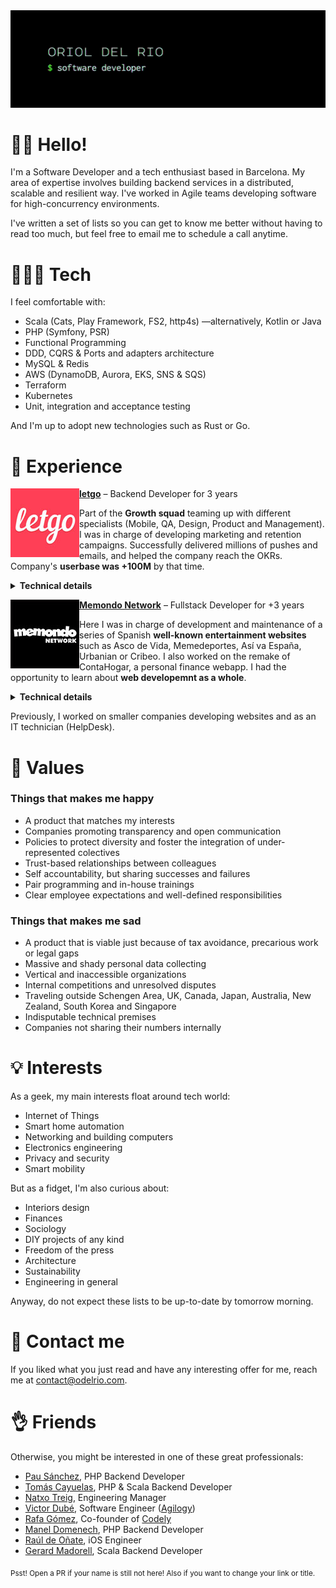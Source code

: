 <img src="https://raw.githubusercontent.com/odelrio/odelrio/master/img/banner.gif" />

# 👋🏻 Hello!

I'm a Software Developer and a tech enthusiast based in Barcelona. My area of expertise involves building backend services in a distributed, scalable and resilient way. I've worked in Agile teams developing software for high-concurrency environments.

I've written a set of lists so you can get to know me better without having to read too much, but feel free to email me to schedule a call anytime.

# 👨🏻‍💻 Tech

I feel comfortable with:

- Scala (Cats, Play Framework, FS2, http4s) —alternatively, Kotlin or Java
- PHP (Symfony, PSR)
- Functional Programming
- DDD, CQRS & Ports and adapters architecture
- MySQL & Redis
- AWS (DynamoDB, Aurora, EKS, SNS & SQS)
- Terraform
- Kubernetes
- Unit, integration and acceptance testing

And I'm up to adopt new technologies such as Rust or Go.

# 🚧 Experience

<a href="http://letgo.com"><img src="https://raw.githubusercontent.com/odelrio/odelrio/master/img/letgo.jpg" align="left" width="110px"/>**letgo**</a> – Backend Developer for 3 years

Part of the **Growth squad** teaming up with different specialists (Mobile, QA, Design, Product and Management). I was in charge of developing marketing and retention campaigns. Successfully delivered millions of pushes and emails, and helped the company reach the OKRs. Company's **userbase was +100M** by that time.

<details>
  <summary><b>Technical details</b></summary>
  
  >We ran up to 8 event-driven microservices (Scala, most of them) in a Kubernetes AWS cluster. The high-concurrency environment required a scalable and resilient architecure. We chose CQRS architecture for all our consumers and RESTful APIs.

  <sub><b>Stack:</b> Scala, PHP, Play Framework, Cats, Symfony, http4s, FS2, AWS (DynamoDB, Aurora, EKS, SNS & SQS), MySQL, Redis, ElasticSearch, Terraform, Kubernetes, Jenkins, Grafana, New Relic, Kibana, GitHub, Jira, Confluence.</sub>
</details>

<a href="http://memondonetwork.es"><img src="https://raw.githubusercontent.com/odelrio/odelrio/master/img/memondo.jpg" align="left" width="110px"/>**Memondo Network**</a> – Fullstack Developer for +3 years

Here I was in charge of development and maintenance of a series of Spanish **well-known entertainment websites** such as Asco de Vida, Memedeportes, Así va España, Urbanian or Cribeo. I also worked on the remake of ContaHogar, a personal finance webapp. I had the opportunity to learn about **web developemnt as a whole**.

<details>
  <summary><b>Technical details</b></summary>
  
  >We built a custom PHP framework that allowed us to rapidly launch new websites. Successfully transitioned from classic mid-2000s websites to HTML5 and responsive/adaptive design. We put a lot of emphasis on mastering the HTTP protocol and browsers in order to shorten page load times.

  <sub><b>Stack:</b> PHP, HTML, CSS (LESS), Javascript (jQuery, Typescript & ES6), SVN.</sub>
</details>

Previously, I worked on smaller companies developing websites and as an IT technician (HelpDesk).

# 💚 Values

### Things that makes me happy

- A product that matches my interests
- Companies promoting transparency and open communication
- Policies to protect diversity and foster the integration of under-represented colectives
- Trust-based relationships between colleagues
- Self accountability, but sharing successes and failures
- Pair programming and in-house trainings
- Clear employee expectations and well-defined responsibilities

### Things that makes me sad

- A product that is viable just because of tax avoidance, precarious work or legal gaps
- Massive and shady personal data collecting
- Vertical and inaccessible organizations
- Internal competitions and unresolved disputes
- Traveling outside Schengen Area, UK, Canada, Japan, Australia, New Zealand, South Korea and Singapore
- Indisputable technical premises
- Companies not sharing their numbers internally

# 💡 Interests

As a geek, my main interests float around tech world:

- Internet of Things
- Smart home automation
- Networking and building computers
- Electronics engineering
- Privacy and security
- Smart mobility

But as a fidget, I'm also curious about:

- Interiors design
- Finances
- Sociology
- DIY projects of any kind
- Freedom of the press
- Architecture
- Sustainability
- Engineering in general

Anyway, do not expect these lists to be up-to-date by tomorrow morning.

# 💌 Contact me

If you liked what you just read and have any interesting offer for me, reach me at <a href="mailto:contact@odelrio.com">contact@odelrio.com</a>.

# 👌 Friends

Otherwise, you might be interested in one of these great professionals:

- <a href="https://www.linkedin.com/in/pausanchezfernandez/">Pau Sánchez</a>, PHP Backend Developer
- <a href="https://www.linkedin.com/in/tomascayuelas/">Tomás Cayuelas</a>, PHP & Scala Backend Developer
- <a href="https://www.linkedin.com/in/natxotreig/">Natxo Treig</a>, Engineering Manager
- <a href="https://www.linkedin.com/in/victor-dube-fernandez/">Victor Dubé</a>, Software Engineer (<a href="https://agilogy.com/">Agilogy</a>)
- <a href="https://www.linkedin.com/in/rgomezcasas/">Rafa Gómez</a>, Co-founder of <a href="https://codely.tv/">Codely</a>
- <a href="https://www.linkedin.com/in/manel-domenech-90230890/">Manel Domenech</a>, PHP Backend Developer
- <a href="https://www.linkedin.com/in/ra%C3%BAl-de-o%C3%B1ate-4989a690/">Raúl de Oñate</a>, iOS Engineer
- <a href="https://www.linkedin.com/in/gmadorell/">Gerard Madorell</a>, Scala Backend Developer

<sub>Psst! Open a PR if your name is still not here! Also if you want to change your link or title.</sub>
